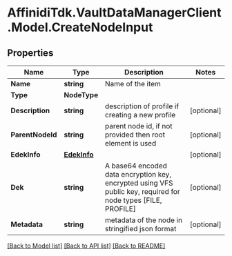 # AffinidiTdk.VaultDataManagerClient.Model.CreateNodeInput

## Properties

Name | Type | Description | Notes
------------ | ------------- | ------------- | -------------
**Name** | **string** | Name of the item | 
**Type** | **NodeType** |  | 
**Description** | **string** | description of profile if creating a new profile | [optional] 
**ParentNodeId** | **string** | parent node id, if not provided then root element is used | [optional] 
**EdekInfo** | [**EdekInfo**](EdekInfo.md) |  | [optional] 
**Dek** | **string** | A base64 encoded data encryption key, encrypted using VFS public key, required for node types [FILE, PROFILE] | [optional] 
**Metadata** | **string** | metadata of the node in stringified json format | [optional] 

[[Back to Model list]](../README.md#documentation-for-models) [[Back to API list]](../README.md#documentation-for-api-endpoints) [[Back to README]](../README.md)

